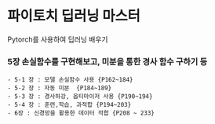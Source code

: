 # 파이토치 딥러닝 마스터 

Pytorch를 사용하여 딥러닝 배우기

### 5장 손실함수를 구현해보고, 미분을 통한 경사 함수 구하기 등
    - 5-1 장 : 모델 손실함수 사용 {P162~184}
    - 5-2 장 : 자동 미분  {P184~189}
    - 5-3 장 : 경사하강, 옵티마이저 사용 {P190~194}
    - 5-4 장 : 훈련,학습, 과적합 {P194~203}
    - 6장 : 신경망을 활용한 데이터 적합 {P208 ~ 233}
